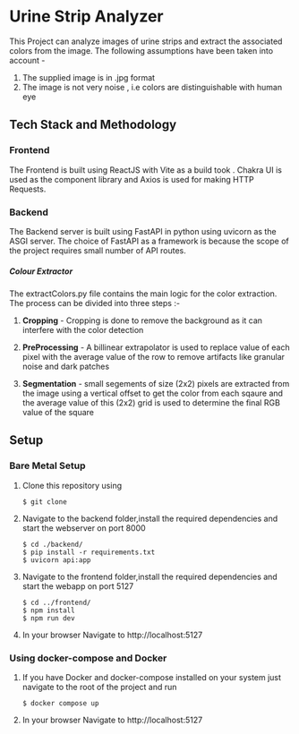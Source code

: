 Urine Strip Analyzer 
===================

This Project can analyze images of urine strips and extract the associated colors from the image. The following assumptions have been taken into account -

1. The supplied image is in .jpg format
2. The image is not very noise , i.e colors are distinguishable with human eye

Tech Stack and Methodology 
----------

### Frontend

The Frontend is built using ReactJS with Vite as a build took . Chakra UI is used as the component library and Axios is used for making HTTP Requests.


### Backend 

The Backend server is built using FastAPI in python using uvicorn as the ASGI server. The choice of FastAPI as a framework is because the scope of the project requires small number of API routes.

##### Colour Extractor

The extractColors.py file contains the main logic for the color extraction. The process can be divided into three steps :-

1. **Cropping** - Cropping is done to remove the background as it can interfere with the color detection
2. **PreProcessing** - A billinear extrapolator is used to replace value of each pixel with the average value of the row to remove artifacts like granular noise and dark patches
    
3. **Segmentation** - small segements of size (2x2) pixels are extracted from the image using a vertical offset to get the color from each sqaure and the average value of this (2x2) grid is used to determine the final RGB value of the square



Setup
-----

### Bare Metal Setup

1. Clone this repository using 
   
   ```
   $ git clone 
   ```
2. Navigate to the backend folder,install the required dependencies and start the webserver on port 8000
   
   ```
   $ cd ./backend/
   $ pip install -r requirements.txt
   $ uvicorn api:app
   ```

3. Navigate to the frontend folder,install the required dependencies and start the webapp on port 5127
   
   ```
   $ cd ../frontend/
   $ npm install
   $ npm run dev
   ````

4. In your browser Navigate to http://localhost:5127


### Using docker-compose and Docker

1. If you have Docker and docker-compose installed on your system just navigate to the root of the project and run 

   ```
   $ docker compose up
   ```

2. In your browser Navigate to http://localhost:5127



